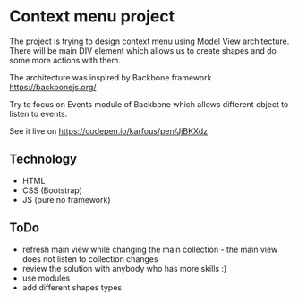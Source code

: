 # Context menu project
The project is trying to design context menu using Model View architecture. There will be main DIV element which allows us to create shapes and do some more actions with them.

The architecture was inspired by Backbone framework https://backbonejs.org/

Try to focus on Events module of Backbone which allows different object to listen to events.

See it live on https://codepen.io/karfous/pen/JjBKXdz

## Technology
- HTML
- CSS (Bootstrap)
- JS (pure no framework)

## ToDo
- refresh main view while changing the main collection - the main view does not listen to collection changes 
- review the solution with anybody who has more skills :)
- use modules
- add different shapes types
